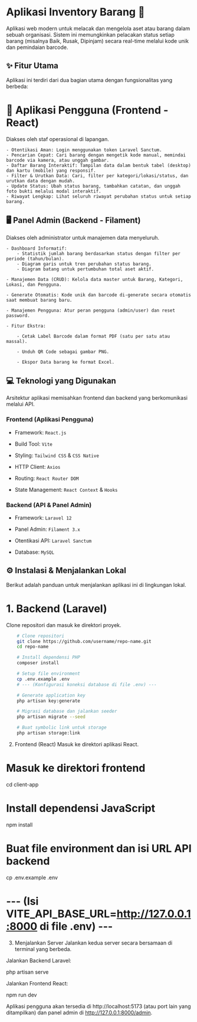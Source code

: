 # Aplikasi Inventory Barang 🚀
Aplikasi web modern untuk melacak dan mengelola aset atau barang dalam sebuah organisasi. Sistem ini memungkinkan pelacakan status setiap barang (misalnya Baik, Rusak, Dipinjam) secara real-time melalui kode unik dan pemindaian barcode.

## ✨ Fitur Utama
Aplikasi ini terdiri dari dua bagian utama dengan fungsionalitas yang berbeda:

# 📱 Aplikasi Pengguna (Frontend - React)
Diakses oleh staf operasional di lapangan.

    - Otentikasi Aman: Login menggunakan token Laravel Sanctum.
    - Pencarian Cepat: Cari barang dengan mengetik kode manual, memindai barcode via kamera, atau unggah gambar.
    - Daftar Barang Interaktif: Tampilan data dalam bentuk tabel (desktop) dan kartu (mobile) yang responsif.
    - Filter & Urutkan Data: Cari, filter per kategori/lokasi/status, dan urutkan data dengan mudah.
    - Update Status: Ubah status barang, tambahkan catatan, dan unggah foto bukti melalui modal interaktif.
    - Riwayat Lengkap: Lihat seluruh riwayat perubahan status untuk setiap barang.

## 🖥️ Panel Admin (Backend - Filament)
Diakses oleh administrator untuk manajemen data menyeluruh.

    - Dashboard Informatif:
        - Statistik jumlah barang berdasarkan status dengan filter per periode (tahun/bulan).
        - Diagram garis untuk tren perubahan status barang.
        - Diagram batang untuk pertumbuhan total aset aktif.

    - Manajemen Data (CRUD): Kelola data master untuk Barang, Kategori, Lokasi, dan Pengguna.

    - Generate Otomatis: Kode unik dan barcode di-generate secara otomatis saat membuat barang baru.

    - Manajemen Pengguna: Atur peran pengguna (admin/user) dan reset password.

    - Fitur Ekstra:

        - Cetak Label Barcode dalam format PDF (satu per satu atau massal).

        - Unduh QR Code sebagai gambar PNG.

        - Ekspor Data barang ke format Excel.

## 💻 Teknologi yang Digunakan
Arsitektur aplikasi memisahkan frontend dan backend yang berkomunikasi melalui API.

### Frontend (Aplikasi Pengguna)

- Framework: ```React.js```

- Build Tool: ```Vite```

- Styling: ```Tailwind CSS``` & ```CSS Native```

- HTTP Client: ```Axios```

- Routing: ```React Router DOM```

- State Management: ```React Context``` & ```Hooks```

### Backend (API & Panel Admin)

- Framework: ```Laravel 12```

- Panel Admin: ```Filament 3.x```

- Otentikasi API: ```Laravel Sanctum```

- Database: ```MySQL```

## ⚙️ Instalasi & Menjalankan Lokal
Berikut adalah panduan untuk menjalankan aplikasi ini di lingkungan lokal.

# 1. Backend (Laravel)
Clone repositori dan masuk ke direktori proyek.

```bash
    # Clone repositori
    git clone https://github.com/username/repo-name.git
    cd repo-name

    # Install dependensi PHP
    composer install

    # Setup file environment
    cp .env.example .env
    # --- (Konfigurasi koneksi database di file .env) ---

    # Generate application key
    php artisan key:generate

    # Migrasi database dan jalankan seeder
    php artisan migrate --seed

    # Buat symbolic link untuk storage
    php artisan storage:link
```

2. Frontend (React)
Masuk ke direktori aplikasi React.

# Masuk ke direktori frontend
cd client-app

# Install dependensi JavaScript
npm install

# Buat file environment dan isi URL API backend
cp .env.example .env
# --- (Isi VITE_API_BASE_URL=http://127.0.0.1:8000 di file .env) ---

3. Menjalankan Server
Jalankan kedua server secara bersamaan di terminal yang berbeda.

Jalankan Backend Laravel:

php artisan serve

Jalankan Frontend React:

npm run dev

Aplikasi pengguna akan tersedia di http://localhost:5173 (atau port lain yang ditampilkan) dan panel admin di http://127.0.0.1:8000/admin.